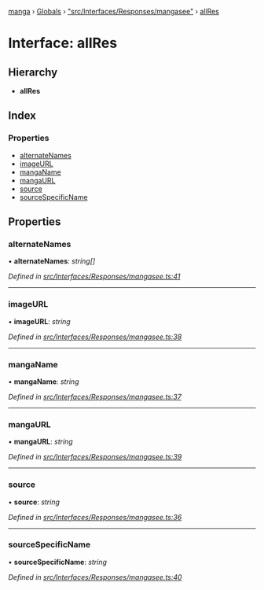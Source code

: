 [manga](../README.md) › [Globals](../globals.md) › ["src/Interfaces/Responses/mangasee"](../modules/_src_interfaces_responses_mangasee_.md) › [allRes](_src_interfaces_responses_mangasee_.allres.md)

# Interface: allRes

## Hierarchy

* **allRes**

## Index

### Properties

* [alternateNames](_src_interfaces_responses_mangasee_.allres.md#alternatenames)
* [imageURL](_src_interfaces_responses_mangasee_.allres.md#imageurl)
* [mangaName](_src_interfaces_responses_mangasee_.allres.md#manganame)
* [mangaURL](_src_interfaces_responses_mangasee_.allres.md#mangaurl)
* [source](_src_interfaces_responses_mangasee_.allres.md#source)
* [sourceSpecificName](_src_interfaces_responses_mangasee_.allres.md#sourcespecificname)

## Properties

###  alternateNames

• **alternateNames**: *string[]*

*Defined in [src/Interfaces/Responses/mangasee.ts:41](https://github.com/tushar1210/manga-node/blob/6d10892/src/Interfaces/Responses/mangasee.ts#L41)*

___

###  imageURL

• **imageURL**: *string*

*Defined in [src/Interfaces/Responses/mangasee.ts:38](https://github.com/tushar1210/manga-node/blob/6d10892/src/Interfaces/Responses/mangasee.ts#L38)*

___

###  mangaName

• **mangaName**: *string*

*Defined in [src/Interfaces/Responses/mangasee.ts:37](https://github.com/tushar1210/manga-node/blob/6d10892/src/Interfaces/Responses/mangasee.ts#L37)*

___

###  mangaURL

• **mangaURL**: *string*

*Defined in [src/Interfaces/Responses/mangasee.ts:39](https://github.com/tushar1210/manga-node/blob/6d10892/src/Interfaces/Responses/mangasee.ts#L39)*

___

###  source

• **source**: *string*

*Defined in [src/Interfaces/Responses/mangasee.ts:36](https://github.com/tushar1210/manga-node/blob/6d10892/src/Interfaces/Responses/mangasee.ts#L36)*

___

###  sourceSpecificName

• **sourceSpecificName**: *string*

*Defined in [src/Interfaces/Responses/mangasee.ts:40](https://github.com/tushar1210/manga-node/blob/6d10892/src/Interfaces/Responses/mangasee.ts#L40)*
